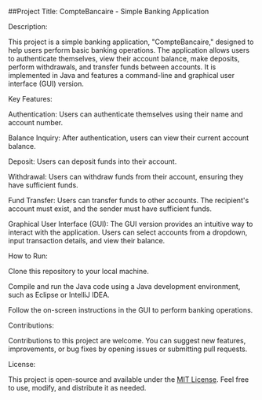 ##Project Title: CompteBancaire - Simple Banking Application

Description:

This project is a simple banking application, "CompteBancaire," designed to help users perform basic banking operations. The application allows users to authenticate themselves, view their account balance, make deposits, perform withdrawals, and transfer funds between accounts. It is implemented in Java and features a command-line and graphical user interface (GUI) version.

Key Features:

Authentication: Users can authenticate themselves using their name and account number.

Balance Inquiry: After authentication, users can view their current account balance.

Deposit: Users can deposit funds into their account.

Withdrawal: Users can withdraw funds from their account, ensuring they have sufficient funds.

Fund Transfer: Users can transfer funds to other accounts. The recipient's account must exist, and the sender must have sufficient funds.

Graphical User Interface (GUI): The GUI version provides an intuitive way to interact with the application. Users can select accounts from a dropdown, input transaction details, and view their balance.

How to Run:

Clone this repository to your local machine.

Compile and run the Java code using a Java development environment, such as Eclipse or IntelliJ IDEA.

Follow the on-screen instructions in the GUI to perform banking operations.

Contributions:

Contributions to this project are welcome. You can suggest new features, improvements, or bug fixes by opening issues or submitting pull requests.

License:

This project is open-source and available under the [MIT License](https://github.com/mouad-ou/BankAccount/blob/main/LICENSE). Feel free to use, modify, and distribute it as needed.
